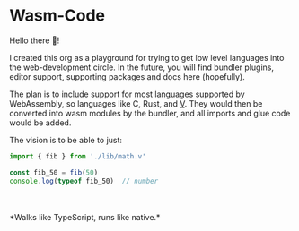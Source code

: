 # Wasm-Code

Hello there 👋!

I created this org as a playground for trying to get low level languages into the web-development circle.
In the future, you will find bundler plugins, editor support, supporting packages and docs here (hopefully).

The plan is to include support for most languages supported by WebAssembly, so languages like C, Rust, and [V](https://github.com/vlang/v). They would then be converted into wasm modules by the bundler, and all imports and glue code would be added.

The vision is to be able to just:

```ts
import { fib } from './lib/math.v'

const fib_50 = fib(50)
console.log(typeof fib_50)  // number
```

<br>
<br>
*Walks like TypeScript, runs like native.*
